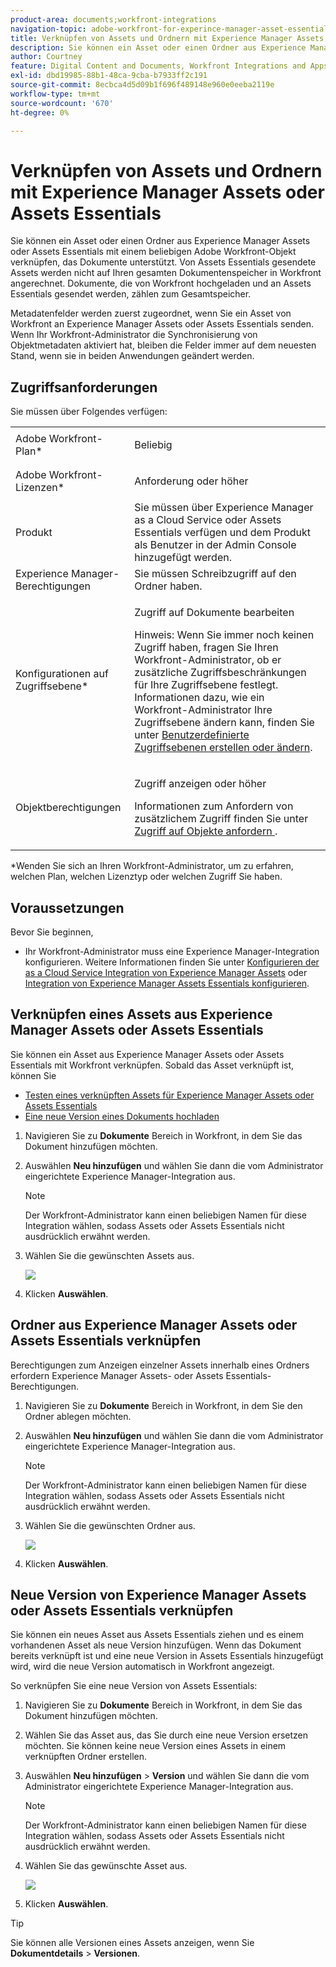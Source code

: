 ```yaml
---
product-area: documents;workfront-integrations
navigation-topic: adobe-workfront-for-experince-manager-asset-essentials
title: Verknüpfen von Assets und Ordnern mit Experience Manager Assets oder Assets Essentials
description: Sie können ein Asset oder einen Ordner aus Experience Manager Assets oder Assets Essentials mit einem beliebigen Adobe Workfront-Objekt verknüpfen, das Dokumente unterstützt. Von Assets Essentials gesendete Assets werden nicht auf Ihren gesamten Dokumentenspeicher in Workfront angerechnet. Dokumente, die von Workfront hochgeladen und an Assets Essentials gesendet werden, zählen zum Gesamtspeicher.
author: Courtney
feature: Digital Content and Documents, Workfront Integrations and Apps
exl-id: dbd19985-88b1-48ca-9cba-b7933ff2c191
source-git-commit: 8ecbca4d5d09b1f696f489148e960e0eeba2119e
workflow-type: tm+mt
source-wordcount: '670'
ht-degree: 0%

---
```


# Verknüpfen von Assets und Ordnern mit Experience Manager Assets oder Assets Essentials

Sie können ein Asset oder einen Ordner aus Experience Manager Assets oder Assets Essentials mit einem beliebigen Adobe Workfront-Objekt verknüpfen, das Dokumente unterstützt. Von Assets Essentials gesendete Assets werden nicht auf Ihren gesamten Dokumentenspeicher in Workfront angerechnet. Dokumente, die von Workfront hochgeladen und an Assets Essentials gesendet werden, zählen zum Gesamtspeicher.

Metadatenfelder werden zuerst zugeordnet, wenn Sie ein Asset von Workfront an Experience Manager Assets oder Assets Essentials senden. Wenn Ihr Workfront-Administrator die Synchronisierung von Objektmetadaten aktiviert hat, bleiben die Felder immer auf dem neuesten Stand, wenn sie in beiden Anwendungen geändert werden.

## Zugriffsanforderungen

Sie müssen über Folgendes verfügen:

<table style="table-layout:auto"> 
 <col> 
 <col> 
 <tbody> 
  <tr> 
   <td role="rowheader">Adobe Workfront-Plan*</td> 
   <td> <p> Beliebig</p> </td> 
  </tr> 
  <tr> 
   <td role="rowheader">Adobe Workfront-Lizenzen*</td> 
   <td> <p>Anforderung oder höher</p> </td> 
  </tr> 
  <tr> 
   <td role="rowheader">Produkt</td> 
   <td>Sie müssen über Experience Manager as a Cloud Service oder Assets Essentials verfügen und dem Produkt als Benutzer in der Admin Console hinzugefügt werden.</td> 
  </tr> 
   <tr> 
    <td role="rowheader">Experience Manager-Berechtigungen</td> 
    <td>Sie müssen Schreibzugriff auf den Ordner haben.</td> 
   </tr>
  <tr> 
   <td role="rowheader">Konfigurationen auf Zugriffsebene*</td> 
   <td> <p>Zugriff auf Dokumente bearbeiten</p> <p>Hinweis: Wenn Sie immer noch keinen Zugriff haben, fragen Sie Ihren Workfront-Administrator, ob er zusätzliche Zugriffsbeschränkungen für Ihre Zugriffsebene festlegt. Informationen dazu, wie ein Workfront-Administrator Ihre Zugriffsebene ändern kann, finden Sie unter <a href="../../administration-and-setup/add-users/configure-and-grant-access/create-modify-access-levels.md" class="MCXref xref">Benutzerdefinierte Zugriffsebenen erstellen oder ändern</a>.</p> </td> 
  </tr> 
  <tr> 
   <td role="rowheader">Objektberechtigungen</td> 
   <td> <p>Zugriff anzeigen oder höher</p> <p>Informationen zum Anfordern von zusätzlichem Zugriff finden Sie unter <a href="../../workfront-basics/grant-and-request-access-to-objects/request-access.md" class="MCXref xref">Zugriff auf Objekte anfordern </a>.</p> </td> 
  </tr> 
 </tbody> 
</table>

&#42;Wenden Sie sich an Ihren Workfront-Administrator, um zu erfahren, welchen Plan, welchen Lizenztyp oder welchen Zugriff Sie haben.

## Voraussetzungen

Bevor Sie beginnen,

* Ihr Workfront-Administrator muss eine Experience Manager-Integration konfigurieren. Weitere Informationen finden Sie unter [Konfigurieren der as a Cloud Service Integration von Experience Manager Assets](/help/quicksilver/administration-and-setup/configure-integrations/configure-aacs-integration.md) oder [Integration von Experience Manager Assets Essentials konfigurieren](/help/quicksilver/documents/adobe-workfront-for-experience-manager-assets-essentials/setup-asset-essentials.md).

## Verknüpfen eines Assets aus Experience Manager Assets oder Assets Essentials

Sie können ein Asset aus Experience Manager Assets oder Assets Essentials mit Workfront verknüpfen. Sobald das Asset verknüpft ist, können Sie

* [Testen eines verknüpften Assets für Experience Manager Assets oder Assets Essentials](../../documents/adobe-workfront-for-experience-manager-assets-essentials/proof-linked-asset-aem.md)
* [Eine neue Version eines Dokuments hochladen](../../documents/managing-documents/upload-new-document-version.md)

1. Navigieren Sie zu **Dokumente** Bereich in Workfront, in dem Sie das Dokument hinzufügen möchten.
1. Auswählen **Neu hinzufügen** und wählen Sie dann die vom Administrator eingerichtete Experience Manager-Integration aus.

   >[!NOTE]
   >
   >Der Workfront-Administrator kann einen beliebigen Namen für diese Integration wählen, sodass Assets oder Assets Essentials nicht ausdrücklich erwähnt werden.

1. Wählen Sie die gewünschten Assets aus.

   ![](assets/select-an-asset.png)

1. Klicken **Auswählen**.

## Ordner aus Experience Manager Assets oder Assets Essentials verknüpfen

Berechtigungen zum Anzeigen einzelner Assets innerhalb eines Ordners erfordern Experience Manager Assets- oder Assets Essentials-Berechtigungen.

1. Navigieren Sie zu **Dokumente** Bereich in Workfront, in dem Sie den Ordner ablegen möchten.
1. Auswählen **Neu hinzufügen** und wählen Sie dann die vom Administrator eingerichtete Experience Manager-Integration aus.

   >[!NOTE]
   >
   >Der Workfront-Administrator kann einen beliebigen Namen für diese Integration wählen, sodass Assets oder Assets Essentials nicht ausdrücklich erwähnt werden.

1. Wählen Sie die gewünschten Ordner aus.

   ![](assets/select-a-folder.png)

1. Klicken **Auswählen**.

## Neue Version von Experience Manager Assets oder Assets Essentials verknüpfen

Sie können ein neues Asset aus Assets Essentials ziehen und es einem vorhandenen Asset als neue Version hinzufügen. Wenn das Dokument bereits verknüpft ist und eine neue Version in Assets Essentials hinzugefügt wird, wird die neue Version automatisch in Workfront angezeigt.

So verknüpfen Sie eine neue Version von Assets Essentials:

1. Navigieren Sie zu **Dokumente** Bereich in Workfront, in dem Sie das Dokument hinzufügen möchten.
1. Wählen Sie das Asset aus, das Sie durch eine neue Version ersetzen möchten. Sie können keine neue Version eines Assets in einem verknüpften Ordner erstellen.
1. Auswählen **Neu hinzufügen** > **Version** und wählen Sie dann die vom Administrator eingerichtete Experience Manager-Integration aus.

   >[!NOTE]
   >
   >Der Workfront-Administrator kann einen beliebigen Namen für diese Integration wählen, sodass Assets oder Assets Essentials nicht ausdrücklich erwähnt werden.

1. Wählen Sie das gewünschte Asset aus.

   ![](assets/select-an-asset.png)

1. Klicken **Auswählen**.

>[!TIP]
>
>Sie können alle Versionen eines Assets anzeigen, wenn Sie **Dokumentdetails** > **Versionen**.
